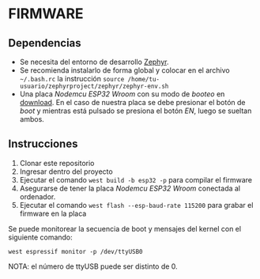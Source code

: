 # FIRMWARE

## Dependencias

* Se necesita del entorno de desarrollo [Zephyr](https://docs.zephyrproject.org/latest/develop/getting_started/index.html).
* Se recomienda instalarlo de forma global y colocar en el archivo `~/.bash.rc` la instrucción `source /home/tu-usuario/zephyrproject/zephyr/zephyr-env.sh`
* Una placa *Nodemcu ESP32 Wroom* con su modo de *booteo* en [download](https://docs.espressif.com/projects/esptool/en/latest/esp32/advanced-topics/boot-mode-selection.html#manual-bootloader). En el caso de nuestra placa se debe presionar el botón de *boot* y mientras está pulsado se presiona el botón *EN*, luego se sueltan ambos.

## Instrucciones

1. Clonar este repositorio
2. Ingresar dentro del proyecto
3. Ejecutar el comando `west build -b esp32 -p` para compilar el firmware
4. Asegurarse de tener la placa *Nodemcu ESP32 Wroom* conectada al ordenador.
5. Ejecutar el comando `west flash --esp-baud-rate 115200` para grabar el firmware en la placa

Se puede monitorear la secuencia de boot y mensajes del kernel con el siguiente comando:

`west espressif monitor -p /dev/ttyUSB0`

NOTA: el número de ttyUSB puede ser distinto de 0.
